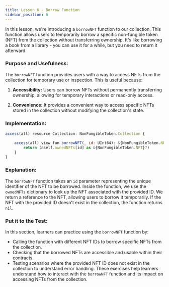 ```yaml
---
title: Lesson 6 - Borrow Function
sidebar_position: 6
---
```


In this lesson, we're introducing a `borrowNFT` function to our collection. This function allows users to temporarily borrow a specific non-fungible token (NFT) from the collection without transferring ownership. It's like borrowing a book from a library - you can use it for a while, but you need to return it afterward.

### **Purpose and Usefulness:**

The `borrowNFT` function provides users with a way to access NFTs from the collection for temporary use or inspection. This is useful because:

1. **Accessibility:** Users can borrow NFTs without permanently transferring ownership, allowing for temporary interactions or read-only access.

2. **Convenience:** It provides a convenient way to access specific NFTs stored in the collection without modifying the collection's state.

### **Implementation:**

```jsx
access(all) resource Collection: NonFungibleToken.Collection {

    access(all) view fun borrowNFT(_ id: UInt64): &{NonFungibleToken.NFT}? {
        return (&self.ownedNFTs[id] as &{NonFungibleToken.NFT}?)
    }
}
```

### **Explanation:**

The `borrowNFT` function takes an `id` parameter representing the unique identifier of the NFT to be borrowed. Inside the function, we use the `ownedNFTs` dictionary to look up the NFT associated with the provided ID. We return a reference to the NFT, allowing users to borrow it temporarily. If the NFT with the provided ID doesn't exist in the collection, the function returns `nil`.

### **Put it to the Test:**

In this section, learners can practice using the `borrowNFT` function by:

- Calling the function with different NFT IDs to borrow specific NFTs from the collection.
- Checking that the borrowed NFTs are accessible and usable within their contracts.
- Testing scenarios where the provided NFT ID does not exist in the collection to understand error handling.
  These exercises help learners understand how to interact with the `borrowNFT` function and its impact on accessing NFTs from the collection.
